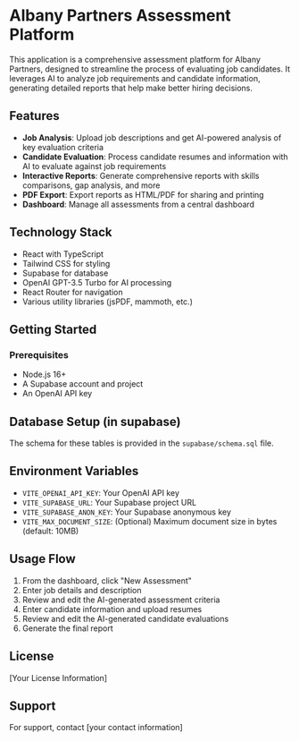 # Albany Partners Assessment Platform

This application is a comprehensive assessment platform for Albany Partners, designed to streamline the process of evaluating job candidates. It leverages AI to analyze job requirements and candidate information, generating detailed reports that help make better hiring decisions.

## Features

- **Job Analysis**: Upload job descriptions and get AI-powered analysis of key evaluation criteria
- **Candidate Evaluation**: Process candidate resumes and information with AI to evaluate against job requirements
- **Interactive Reports**: Generate comprehensive reports with skills comparisons, gap analysis, and more
- **PDF Export**: Export reports as HTML/PDF for sharing and printing
- **Dashboard**: Manage all assessments from a central dashboard

## Technology Stack

- React with TypeScript
- Tailwind CSS for styling
- Supabase for database
- OpenAI GPT-3.5 Turbo for AI processing
- React Router for navigation
- Various utility libraries (jsPDF, mammoth, etc.)

## Getting Started

### Prerequisites

- Node.js 16+ 
- A Supabase account and project
- An OpenAI API key

## Database Setup (in supabase)

The schema for these tables is provided in the `supabase/schema.sql` file.

## Environment Variables

- `VITE_OPENAI_API_KEY`: Your OpenAI API key
- `VITE_SUPABASE_URL`: Your Supabase project URL
- `VITE_SUPABASE_ANON_KEY`: Your Supabase anonymous key
- `VITE_MAX_DOCUMENT_SIZE`: (Optional) Maximum document size in bytes (default: 10MB)

## Usage Flow

1. From the dashboard, click "New Assessment"
2. Enter job details and description
3. Review and edit the AI-generated assessment criteria
4. Enter candidate information and upload resumes
5. Review and edit the AI-generated candidate evaluations
6. Generate the final report

## License

[Your License Information]

## Support

For support, contact [your contact information]
